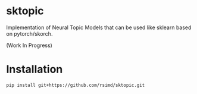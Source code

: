 # sktopic
Implementation of Neural Topic Models that can be used like sklearn based on pytorch/skorch. 

(Work In Progress)

# Installation
 
```bash
pip install git+https://github.com/rsimd/sktopic.git
```